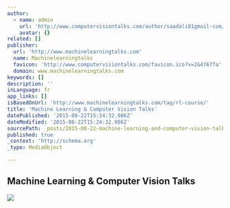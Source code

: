 ```yaml
---
author:
  - name: admin
    url: 'http://www.computervisiontalks.com/author/saadali81gmail-com/'
    avatar: {}
related: []
publisher:
  url: 'http://www.machinelearningtalks.com'
  name: Machinelearningtalks
  favicon: 'http://www.computervisiontalks.com/favicon.ico?v=2&4767fa'
  domain: www.machinelearningtalks.com
keywords: []
description: ''
inLanguage: fr
app_links: []
isBasedOnUrl: 'http://www.machinelearningtalks.com/tag/rl-course/'
title: 'Machine Learning & Computer Vision Talks'
datePublished: '2015-08-22T15:24:32.986Z'
dateModified: '2015-08-22T15:24:32.986Z'
sourcePath: _posts/2015-08-22-machine-learning-and-computer-vision-talks.md
published: true
_context: 'http://schema.org'
_type: MediaObject

---
```

<article style=""><h1>Machine Learning &amp; Computer Vision Talks</h1><p></p><img src="http://www.computervisiontalks.com/wp-content/uploads/2015/07/lfHX2hHRMVQ-420x220.jpg?4767fa" /></article>